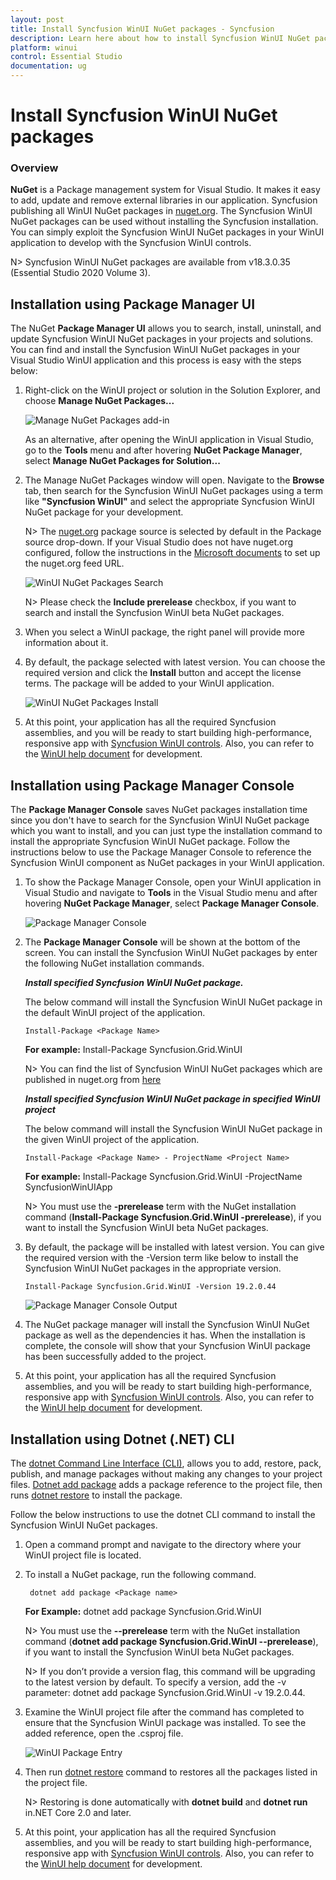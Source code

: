 ```yaml
---
layout: post
title: Install Syncfusion WinUI NuGet packages - Syncfusion
description: Learn here about how to install Syncfusion WinUI NuGet packages from Package manager and NuGet manager.
platform: winui
control: Essential Studio
documentation: ug
---
```


# Install Syncfusion WinUI NuGet packages

### Overview

**NuGet** is a Package management system for Visual Studio. It makes it easy to add, update and remove external libraries in our application. Syncfusion publishing all WinUI NuGet packages in [nuget.org](https://www.nuget.org/packages?q=syncfusion+winui). The Syncfusion WinUI NuGet packages can be used without installing the Syncfusion installation. You can simply exploit the Syncfusion WinUI NuGet packages in your WinUI application to develop with the Syncfusion WinUI controls.

N> Syncfusion WinUI NuGet packages are available from v18.3.0.35 (Essential Studio 2020 Volume 3).

## Installation using Package Manager UI

The NuGet **Package Manager UI** allows you to search, install, uninstall, and update Syncfusion WinUI NuGet packages in your projects and solutions. You can find and install the Syncfusion WinUI NuGet packages in your Visual Studio WinUI application and this process is easy with the steps below:

1. Right-click on the WinUI project or solution in the Solution Explorer, and choose **Manage NuGet Packages...**

    ![Manage NuGet Packages add-in](Install-NuGet/ManageNuGet.png)

    As an alternative, after opening the WinUI application in Visual Studio, go to the **Tools** menu and after hovering **NuGet Package Manager**, select **Manage NuGet Packages for Solution...**

2. The Manage NuGet Packages window will open. Navigate to the **Browse** tab, then search for the Syncfusion WinUI NuGet packages using a term like **"Syncfusion WinUI"** and select the appropriate Syncfusion WinUI NuGet package for your development.

    N> The [nuget.org](https://api.nuget.org/v3/index.json) package source is selected by default in the Package source drop-down. If your Visual Studio does not have nuget.org configured, follow the instructions in the [Microsoft documents](https://docs.microsoft.com/en-us/nuget/tools/package-manager-ui#package-sources) to set up the nuget.org feed URL.    

    ![WinUI NuGet Packages Search](Install-NuGet/NuGetsearch.png)

    N> Please check the **Include prerelease** checkbox, if you want to search and install the Syncfusion WinUI beta NuGet packages.

3. When you select a WinUI package, the right panel will provide more information about it.

4. By default, the package selected with latest version. You can choose the required version and click the **Install** button and accept the license terms. The package will be added to your WinUI application.

    ![WinUI NuGet Packages Install](Install-NuGet/Install.png)

5. At this point, your application has all the required Syncfusion assemblies, and you will be ready to start building high-performance, responsive app with [Syncfusion WinUI controls](https://www.syncfusion.com/winui-controls). Also, you can refer to the [WinUI help document](https://help.syncfusion.com/winui/overview) for development.

## Installation using Package Manager Console

The **Package Manager Console** saves NuGet packages installation time since you don't have to search for the Syncfusion WinUI NuGet package which you want to install, and you can just type the installation command to install the appropriate Syncfusion WinUI NuGet package. Follow the instructions below to use the Package Manager Console to reference the Syncfusion WinUI component as NuGet packages in your WinUI application.

1. To show the Package Manager Console, open your WinUI application in Visual Studio and navigate to **Tools** in the Visual Studio menu and after hovering **NuGet Package Manager**, select **Package Manager Console**.

    ![Package Manager Console ](Install-NuGet/console.png)

2. The **Package Manager Console** will be shown at the bottom of the screen. You can install the Syncfusion WinUI NuGet packages by enter the following NuGet installation commands.
 
    ***Install specified Syncfusion WinUI NuGet package.***

    The below command will install the Syncfusion WinUI NuGet package in the default WinUI project of the application.

    ```
    Install-Package <Package Name>
    ```

    **For example:** Install-Package Syncfusion.Grid.WinUI

    N> You can find the list of Syncfusion WinUI NuGet packages which are published in nuget.org from [here](https://www.nuget.org/packages?q=Tags%3A%22winui%22+syncfusion)

    ***Install specified Syncfusion WinUI NuGet package in specified WinUI project***

    The below command will install the Syncfusion WinUI NuGet package in the given WinUI project of the application.

    ``` 
    Install-Package <Package Name> - ProjectName <Project Name>
    ```

    **For example:** Install-Package Syncfusion.Grid.WinUI -ProjectName SyncfusionWinUIApp

    N> You must use the **-prerelease** term with the NuGet installation command (**Install-Package Syncfusion.Grid.WinUI -prerelease**), if you want to install the Syncfusion WinUI beta NuGet packages.

3. By default, the package will be installed with latest version. You can give the required version with the -Version term like below to install the Syncfusion WinUI NuGet packages in the appropriate version.

    ```
    Install-Package Syncfusion.Grid.WinUI -Version 19.2.0.44
    ```

    ![Package Manager Console Output ](Install-NuGet/ConsoleOutput.png)

4. The NuGet package manager will install the Syncfusion WinUI NuGet package as well as the dependencies it has. When the installation is complete, the console will show that your Syncfusion WinUI package has been successfully added to the project.

5. At this point, your application has all the required Syncfusion assemblies, and you will be ready to start building high-performance, responsive app with [Syncfusion WinUI controls](https://www.syncfusion.com/winui-controls). Also, you can refer to the [WinUI help document](https://help.syncfusion.com/winui/overview) for development.

## Installation using Dotnet (.NET) CLI

The [dotnet Command Line Interface (CLI)](https://docs.microsoft.com/en-us/nuget/consume-packages/install-use-packages-dotnet-cli), allows you to add, restore, pack, publish, and manage packages without making any changes to your project files. [Dotnet add package](https://docs.microsoft.com/en-us/dotnet/core/tools/dotnet-add-package?tabs=netcore2x) adds a package reference to the project file, then runs [dotnet restore](https://docs.microsoft.com/en-us/dotnet/core/tools/dotnet-restore?tabs=netcore2x) to install the package.

Follow the below instructions to use the dotnet CLI command to install the Syncfusion WinUI NuGet packages.

1. Open a command prompt and navigate to the directory where your WinUI project file is located.
2. To install a NuGet package, run the following command.

    ```
     dotnet add package <Package name>
   ```

    **For Example:**
    dotnet add package Syncfusion.Grid.WinUI

    N> You must use the **--prerelease** term with the NuGet installation command (**dotnet add package Syncfusion.Grid.WinUI --prerelease**), if you want to install the Syncfusion WinUI beta NuGet packages.

    N> If you don’t provide a version flag, this command will be upgrading to the latest version by default. To specify a version, add the -v parameter: dotnet add package Syncfusion.Grid.WinUI -v 19.2.0.44.

3. Examine the WinUI project file after the command has completed to ensure that the Syncfusion WinUI package was installed. To see the added reference, open the .csproj file.

    ![WinUI Package Entry ](Install-NuGet/packageentry.png)

4. Then run  [dotnet restore](https://docs.microsoft.com/en-us/dotnet/core/tools/dotnet-restore?tabs=netcore2x) command to restores all the packages listed in the project file. 

    N> Restoring is done automatically with **dotnet build** and **dotnet run** in.NET Core 2.0 and later.

5. At this point, your application has all the required Syncfusion assemblies, and you will be ready to start building high-performance, responsive app with [Syncfusion WinUI controls](https://www.syncfusion.com/winui-controls). Also, you can refer to the [WinUI help document](https://help.syncfusion.com/winui/overview) for development.